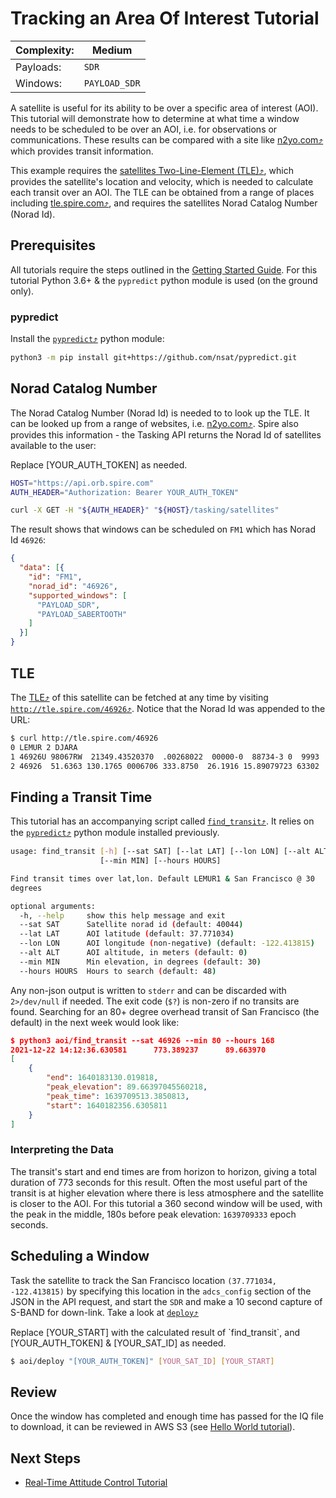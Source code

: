 # Tracking an Area Of Interest Tutorial

|Complexity:|Medium|
|-|-|
|Payloads:|`SDR`|
|Windows:|`PAYLOAD_SDR`|

A satellite is useful for its ability to be over a specific area of interest (AOI). This tutorial will demonstrate how to determine at what time a window needs to be scheduled to be over an AOI, i.e. for observations or communications. These results can be compared with a site like [n2yo.com⤴](https://www.n2yo.com/passes/?s=46926) which provides transit information.

This example requires the [satellites Two-Line-Element (TLE)⤴](https://en.wikipedia.org/wiki/Two-line_element_set), which provides the satellite's location and velocity, which is needed to calculate each transit over an AOI. The TLE can be obtained from a range of places including [tle.spire.com⤴](http://tle.spire.com/), and requires the satellites Norad Catalog Number (Norad Id).

## Prerequisites

All tutorials require the steps outlined in the [Getting Started Guide](../GettingStarted.md#execution-environment-setup). For this tutorial Python 3.6+ & the `pypredict` python module is used (on the ground only).

### pypredict

Install the [`pypredict`⤴](https://github.com/nsat/pypredict) python module:

```bash
python3 -m pip install git+https://github.com/nsat/pypredict.git
```

## Norad Catalog Number

The Norad Catalog Number (Norad Id) is needed to to look up the TLE. It can be looked up from a range of websites, i.e. [n2yo.com⤴](https://www.n2yo.com/). Spire also provides this information - the Tasking API returns the Norad Id of satellites available to the user:

<aside class="notice">Replace [YOUR_AUTH_TOKEN] as needed.</aside>

```bash
HOST="https://api.orb.spire.com"
AUTH_HEADER="Authorization: Bearer YOUR_AUTH_TOKEN"

curl -X GET -H "${AUTH_HEADER}" "${HOST}/tasking/satellites"
```

The result shows that windows can be scheduled on `FM1` which has Norad Id `46926`:

```json
{
  "data": [{
    "id": "FM1",
    "norad_id": "46926",
    "supported_windows": [
      "PAYLOAD_SDR",
      "PAYLOAD_SABERTOOTH"
    ]
  }]
}
```

## TLE

The [TLE⤴](https://en.wikipedia.org/wiki/Two-line_element_set) of this satellite can be fetched at any time by visiting [`http://tle.spire.com/46926`⤴](http://tle.spire.com/46926). Notice that the Norad Id was appended to the URL:

```bash
$ curl http://tle.spire.com/46926
0 LEMUR 2 DJARA
1 46926U 98067RW  21349.43520370  .00268022  00000-0  88734-3 0  9993
2 46926  51.6363 130.1765 0006706 333.8750  26.1916 15.89079723 63302
```

## Finding a Transit Time

This tutorial has an accompanying script called [`find_transit`⤴](https://github.com/nsat/space-services-user-guide/blob/main/tutorials/aoi/find_transit). It relies on the [`pypredict`⤴](https://github.com/nsat/pypredict) python module installed previously.

```bash
usage: find_transit [-h] [--sat SAT] [--lat LAT] [--lon LON] [--alt ALT]
                    [--min MIN] [--hours HOURS]

Find transit times over lat,lon. Default LEMUR1 & San Francisco @ 30
degrees

optional arguments:
  -h, --help     show this help message and exit
  --sat SAT      Satellite norad id (default: 40044)
  --lat LAT      AOI latitude (default: 37.771034)
  --lon LON      AOI longitude (non-negative) (default: -122.413815)
  --alt ALT      AOI altitude, in meters (default: 0)
  --min MIN      Min elevation, in degrees (default: 30)
  --hours HOURS  Hours to search (default: 48)
  ```

Any non-json output is written to `stderr` and can be discarded with `2>/dev/null` if needed. The exit code (`$?`) is non-zero if no transits are found. Searching for an 80+ degree overhead transit of San Francisco (the default) in the next week would look like:

```json
$ python3 aoi/find_transit --sat 46926 --min 80 --hours 168
2021-12-22 14:12:36.630581      773.389237      89.663970
[
    {
        "end": 1640183130.019818,
        "peak_elevation": 89.66397045560218,
        "peak_time": 1639709513.3850813,
        "start": 1640182356.6305811
    }
]
```


### Interpreting the Data

The transit's start and end times are from horizon to horizon, giving a total duration of 773 seconds for this result. Often the most useful part of the transit is at higher elevation where there is less atmosphere and the satellite is closer to the AOI. For this tutorial a 360 second window will be used, with the peak in the middle, 180s before peak elevation: `1639709333` epoch seconds.


## Scheduling a Window

Task the satellite to track the San Francisco location `(37.771034, -122.413815)` by specifying this location in the `adcs_config` section of the JSON in the API request, and start the `SDR` and make a 10 second capture of S-BAND for down-link. Take a look at [`deploy`⤴](https://github.com/nsat/space-services-user-guide/blob/main/tutorials/cuda/deploy)


<aside class="notice">Replace [YOUR_START] with the calculated result of `find_transit`, and [YOUR_AUTH_TOKEN] & [YOUR_SAT_ID] as needed.</aside>

```bash
$ aoi/deploy "[YOUR_AUTH_TOKEN]" [YOUR_SAT_ID] [YOUR_START]
```

## Review

Once the window has completed and enough time has passed for the IQ file to download, it can be reviewed in AWS S3 (see [Hello World tutorial](../hello_world/#review)).


## Next Steps

 - [Real-Time Attitude Control Tutorial](../adcs-lease/)
